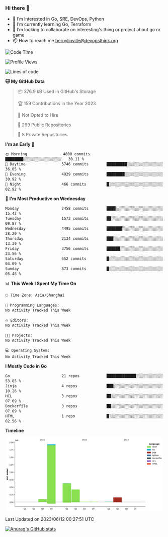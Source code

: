 ### Hi there 👋

- 👀 I’m interested in Go, SRE, DevOps, Python
- 🌱 I’m currently learning Go, Terraform
- 👯 I’m looking to collaborate on interesting's thing or project about go or game
- 📫 How to reach me bernylinville@devopsthink.org

<!--START_SECTION:waka-->
![Code Time](http://img.shields.io/badge/Code%20Time-271%20hrs%2026%20mins-blue)

![Profile Views](http://img.shields.io/badge/Profile%20Views-0-blue)

![Lines of code](https://img.shields.io/badge/From%20Hello%20World%20I%27ve%20Written-3.3%20million%20lines%20of%20code-blue)

**🐱 My GitHub Data** 

> 📦 376.9 kB Used in GitHub's Storage 
 > 
> 🏆 159 Contributions in the Year 2023
 > 
> 🚫 Not Opted to Hire
 > 
> 📜 299 Public Repositories 
 > 
> 🔑 8 Private Repositories 
 > 
**I'm an Early 🐤** 

```text
🌞 Morning                4800 commits        ████████░░░░░░░░░░░░░░░░░   30.11 % 
🌆 Daytime                5746 commits        █████████░░░░░░░░░░░░░░░░   36.05 % 
🌃 Evening                4929 commits        ████████░░░░░░░░░░░░░░░░░   30.92 % 
🌙 Night                  466 commits         █░░░░░░░░░░░░░░░░░░░░░░░░   02.92 % 
```
📅 **I'm Most Productive on Wednesday** 

```text
Monday                   2458 commits        ████░░░░░░░░░░░░░░░░░░░░░   15.42 % 
Tuesday                  1573 commits        ██░░░░░░░░░░░░░░░░░░░░░░░   09.87 % 
Wednesday                4495 commits        ███████░░░░░░░░░░░░░░░░░░   28.20 % 
Thursday                 2134 commits        ███░░░░░░░░░░░░░░░░░░░░░░   13.39 % 
Friday                   3756 commits        ██████░░░░░░░░░░░░░░░░░░░   23.56 % 
Saturday                 652 commits         █░░░░░░░░░░░░░░░░░░░░░░░░   04.09 % 
Sunday                   873 commits         █░░░░░░░░░░░░░░░░░░░░░░░░   05.48 % 
```


📊 **This Week I Spent My Time On** 

```text
🕑︎ Time Zone: Asia/Shanghai

💬 Programming Languages: 
No Activity Tracked This Week

🔥 Editors: 
No Activity Tracked This Week

🐱‍💻 Projects: 
No Activity Tracked This Week

💻 Operating System: 
No Activity Tracked This Week
```

**I Mostly Code in Go** 

```text
Go                       21 repos            █████████████░░░░░░░░░░░░   53.85 % 
Jinja                    4 repos             ███░░░░░░░░░░░░░░░░░░░░░░   10.26 % 
HCL                      3 repos             ██░░░░░░░░░░░░░░░░░░░░░░░   07.69 % 
Dockerfile               3 repos             ██░░░░░░░░░░░░░░░░░░░░░░░   07.69 % 
HTML                     1 repo              █░░░░░░░░░░░░░░░░░░░░░░░░   02.56 % 
```



**Timeline**

![Lines of Code chart](https://raw.githubusercontent.com/bernylinville/bernylinville/main/assets/bar_graph.png)


 Last Updated on 2023/06/12 00:27:51 UTC
<!--END_SECTION:waka-->

[![Anurag's GitHub stats](https://github-readme-stats.vercel.app/api?username=bernylinville)](https://github.com/anuraghazra/github-readme-stats)


<!--
**kylechou-dunk/kylechou-dunk** is a ✨ _special_ ✨ repository because its `README.md` (this file) appears on your GitHub profile.

Here are some ideas to get you started:

- 🔭 I’m currently working on ...
- 🌱 I’m currently learning ...
- 👯 I’m looking to collaborate on ...
- 🤔 I’m looking for help with ...
- 💬 Ask me about ...
- 📫 How to reach me: ...
- 😄 Pronouns: ...
- ⚡ Fun fact: ...
-->
